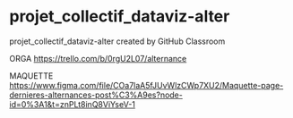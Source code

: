 # projet_collectif_dataviz-alter
projet_collectif_dataviz-alter created by GitHub Classroom


ORGA https://trello.com/b/0rgU2L07/alternance

MAQUETTE https://www.figma.com/file/COa7laA5fJUvWlzCWp7XU2/Maquette-page-dernieres-alternances-post%C3%A9es?node-id=0%3A1&t=znPLt8inQ8ViYseV-1
